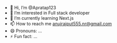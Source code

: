 - 👋 Hi, I’m @Apratap123
- 👀 I’m interested in Full stack developer
- 🌱 I’m currently learning Next.js
- 📫 How to reach me anujrajput555.nr@gmail.com
- 😄 Pronouns: ...
- ⚡ Fun fact: ...

<!---
Apratap123/Apratap123 is a ✨ special ✨ repository because its `README.md` (this file) appears on your GitHub profile.
You can click the Preview link to take a look at your changes.
--->
